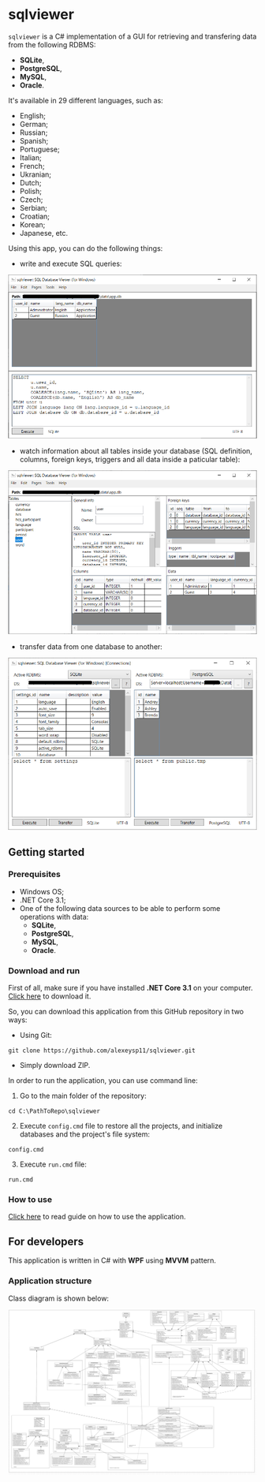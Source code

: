 # sqlviewer 

`sqlviewer` is a C# implementation of a GUI for retrieving and transfering data from the following RDBMS: 
- **SQLite**, 
- **PostgreSQL**, 
- **MySQL**, 
- **Oracle**. 

It's available in 29 different languages, such as: 
- English;
- German;
- Russian;
- Spanish;
- Portuguese;
- Italian;
- French;
- Ukranian;
- Dutch;
- Polish;
- Czech;
- Serbian;
- Croatian;
- Korean;
- Japanese, etc. 

Using this app, you can do the following things: 

- write and execute SQL queries:

![Example (UI, query)](docs/img/ui_query.png)

- watch information about all tables inside your database (SQL definition, columns, foreign keys, triggers and all data inside a paticular table): 

![Example (UI, tables)](docs/img/ui_tables.png)

- transfer data from one database to another:

![Example (UI, connections)](docs/img/ui_connections.png)

## Getting started 

### Prerequisites 

- Windows OS; 
- .NET Core 3.1; 
- One of the following data sources to be able to perform some operations with data: 
    - **SQLite**, 
    - **PostgreSQL**, 
    - **MySQL**,
    - **Oracle**. 

### Download and run 

First of all, make sure if you have installed **.NET Core 3.1** on your computer. 
[Click here](https://dotnet.microsoft.com/en-us/download/dotnet/3.1) to download it. 

So, you can download this application from this GitHub repository in two ways:  
- Using Git: 
```
git clone https://github.com/alexeysp11/sqlviewer.git 
```
- Simply download ZIP. 

In order to run the application, you can use command line: 
1. Go to the main folder of the repository: 
```
cd C:\PathToRepo\sqlviewer 
```
2. Execute `config.cmd` file to restore all the projects, and initialize databases and the project's file system: 
```
config.cmd
```
3. Execute `run.cmd` file: 
```
run.cmd 
```

### How to use 

[Click here](docs/HowToUse.md) to read guide on how to use the application. 

## For developers 

This application is written in C# with **WPF** using **MVVM** pattern. 

### Application structure 

Class diagram is shown below:

![Class diagram: SqlViewer](docs/img/sqlviewer_classdiagram.png)
